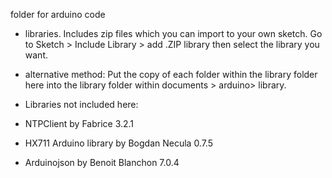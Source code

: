 folder for arduino code

- libraries. Includes zip files which you can import to your own sketch. Go to Sketch > Include Library > add .ZIP library then select the library you want.
- alternative method: Put the copy of each folder within the library folder here into the library folder within documents > arduino> library.


- Libraries not included here:

- NTPClient by Fabrice 3.2.1
- HX711 Arduino library by Bogdan Necula 0.7.5
- Arduinojson by Benoit Blanchon 7.0.4